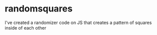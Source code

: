 # randomsquares
I've created a randomizer code on JS that creates a pattern of squares inside of each other
